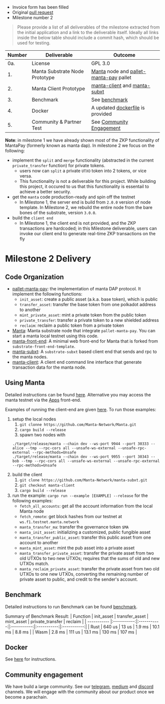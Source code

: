 <!-- # Guildlines

> Only the GitHub account, which is responsible for the pull request of the accepted application is allowed to submit milestones. Don't remove any of the mandatory parts presented in bold letters or as headlines!

**The [invoice form :pencil:](https://forms.gle/8Wx7nxtq8fKrsuEz8) has been filled out correctly for this milestone and the delivery is according to the official [milestone delivery guidelines](https://github.com/w3f/General-Grants-Program/blob/master/grants/milestone-deliverables-guidelines.md).**  

* **PR Link:** Please, provide a link to the initial accepted pull request of your application to the [Web3 Foundation Open Grants Program repository](https://github.com/w3f/Open-Grants-Program). 
* **Milestone Number:** The number of the milestone

Please provide a list of all deliverables of the milestone extracted from the initial application and a link to the deliverable itself. Ideally all links inside the below table should include a commit hash, which should be used for testing.

| Number | Deliverable | Link | Notes |
| ------------- | ------------- | ------------- |------------- |
| 1. | ... |...| ...| 
| 2.  | ... |...| ...| 
 -->

* Invoice form has been filled
* Original [pull request](https://github.com/w3f/Open-Grants-Program/pull/117)
* Milestone number 2

> Please provide a list of all deliverables of the milestone extracted from the initial application and a link to the deliverable itself. Ideally all links inside the below table should include a commit hash, which should be used for testing.


| Number | Deliverable | Outcome |
| ------------- | ------------- | ------------- |
| 0a. | License | GPL 3.0 |
| 1. | Manta Substrate Node Prototype | [Manta](https://github.com/Manta-Network/Manta) node and [pallet-manta-pay](https://github.com/Manta-Network/pallet-manta-pay) pallet |
| 2. | Manta Client Prototype | [manta-client](https://github.com/Manta-Network/manta-client) and [manta-subxt](https://github.com/Manta-Network/manta-subxt) | 
| 3. | Benchmark | See [benchmark](#benchmark)   |
| 4. | Docker | A updated [dockerfile](#Docker) is provided |
| 5. | Community & Partner Test | See [Community Engagement](#Community-engagement)  |


__Note__: in milestone 1 we have already shown most of the ZKP functionality of MantaPay (formerly known as manta dap). In 
milestone 2 we focus on the following:
* implement the  `split` and `merge` functionality (abstracted in the current `private_transfer` function) for private tokens. 
    * users now can `split` a private `UTXO` token into 2 tokens, or vice versa.
    * This functionality is not 
a deliverable for this project. While building this project, it occured to us that this functionality is
essentail to achieve a better security.
* get the `manta` code production-ready and spin off the testnet
    * In Milestone 1, the server end is build from `2.0.0` version of node template. In Milestone 2, we 
    rebuild the entire node from the bare bones of the substrate, version `3.0.0`.
* build the `client end` 
    * In Milestone 1, the client end is not provided, and the ZKP transactions are hardcoded; in this Milestone deliverable, users can invoke our client end to generate real-time ZKP transactions on the fly

# Milestone 2 Delivery

## Code Organization

* [pallet-manta-pay](https://github.com/Manta-Network/pallet-manta-pay): the implementation of manta DAP protocol. It implement the following functions:
  - `init_asset`: create a public asset (a.k.a. base token), which is public
  - `transfer_asset`: transfer the base token from one polkadot address to another
  - `mint_private_asset`: mint a private token from the public token
  - `private_transfer`: transfer a private token to a new shielded address
  - `reclaim`: reclaim a public token from a private token
* [Manta](https://github.com/Manta-Network/Manta): Manta substrate node that integrate `pallet-manta-pay`. You can start a manta local testnet using this code.
* [manta-front-end](https://github.com/Manta-Network/manta-front-end): A minimal web front-end for Manta that is forked from `substrate-front-end-template`.
* [manta-subxt](https://github.com/Manta-Network/manta-subxt): A `substrate-subxt` based client end that sends and 
rpc to the manta nodes.
* [manta-client](https://github.com/Manta-Network/manta-client): A client end command line interface that generate 
transaction data for the manta node.


## Using Manta

Detailed instructions can be found [here](https://github.com/Manta-Network/Manta/blob/manta/README.md).
Alternative you may access the manta testnet via the [Apps](https://polkadot.js.org/apps/?rpc=wss%3A%2F%2Fws.f1.testnet.manta.network#/explorer) front-end.


Examples of running the client-end are given [here](https://github.com/Manta-Network/manta-subxt/tree/manta-client/examples).
To run those examples:

1. setup the local nodes
    1. `git clonne https://github.com/Manta-Network/Manta.git`
    2. `cargo build --release`
    3. spawn two nodes with 
    ```
    ./target/release/manta --chain dev --ws-port 9944 --port 30333 --alice --tmp --rpc-cors all --unsafe-ws-external --unsafe-rpc-external --rpc-methods=Unsafe
    ./target/release/manta --chain dev --ws-port 9955 --port 30343 --bob --tmp --rpc-cors all --unsafe-ws-external --unsafe-rpc-external --rpc-methods=Unsafe
    ```
2. build the client
    1. `git clone https://github.com/Manta-Network/manta-subxt.git`
    2. `git checkout manta-client`
    3. `cargo build --release`
3. run the example: `cargo run --example [EXAMPLE] --release` for the following examples:
    * `fetch_all_accounts`: get all the account information from the local Manta node
    * `fetch_remote`: get block hashes from our testnet at `ws.f1.testnet.manta.network`
    * `manta_transfer_ma`: transfer the governance token `$MA`
    * `manta_init_asset`: initializing a customized, public fungible asset
    * `manta_transfer_public_asset`: transfer this public asset from one account to another
    * `manta_mint_asset`: mint the pub asset into a private asset
    * `manta_transfer_private_asset`: transfer the private asset from two old UTXOs to two new UTXOs; 
    requires that the sums of old and new UTXOs match.
    * `manta_reclaim_private_asset`: transfer the private asset from two old UTXOs to one new UTXOs, converting
    the remaining number of private asset to public, and credit to the sender's account.


<!-- ## 

![step3](https://user-images.githubusercontent.com/720571/110532076-3b84a100-80d1-11eb-9c7b-ab7f98350a0b.png)

## Run from docker

1. download and run the manta node:
   1. `docker pull mantalab/manta-node:w3f-milestone-1`
   2. `docker container run -p 9944:9944 mantalab/manta-node:w3f-milestone-1`
2. setup the front end 
    1. `git clone https://github.com/Manta-Network/manta-front-end`
    2. `cd manta-front-end`
    3. `yarn install`
    4. `yarn start` -->
<!-- 
## Test Coverage

Detailed instructions to run test coverage can be found [here](https://github.com/Manta-Network/pallet-manta-pay#test-coverage).

![Result](https://github.com/Manta-Network/pallet-manta-pay/blob/calamari/coverage/coverage.png) -->


## Benchmark

Detailed instructions to run Benchmark can be found [benchmark](https://github.com/Manta-Network/pallet-manta-pay#benchmark).

Summary of Benchmark Result:
| Function      | init_asset |  transfer_asset | mint_asset | private_transfer | reclaim |
| ----------- |:-----------:|:-----------:|:-----------:|:-----------:|:-----------:|
| Rust       |    640 us   |  13 us | 1.9 ms | 10.1 ms | 8.8 ms |
| Wasm |    2.8 ms    |  111  us | 13.1 ms | 130 ms | 107 ms |


## Docker

See [here](https://github.com/Manta-Network/Manta#using-docker) for instructions.

## Community engagement

We have build a large community. See our [telegram](https://t.me/mantanetworkofficial), [medium](https://mantanetwork.medium.com/) and [discord](https://discord.gg/n4QFj4n5vg) channels.
We will engage with the community about our product once we become a parachain.
